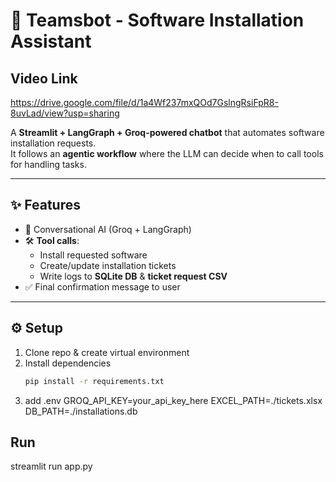 # 🤖 Teamsbot - Software Installation Assistant

## Video Link 
https://drive.google.com/file/d/1a4Wf237mxQOd7GslngRsiFpR8-8uvLad/view?usp=sharing

A **Streamlit + LangGraph + Groq-powered chatbot** that automates software installation requests.  
It follows an **agentic workflow** where the LLM can decide when to call tools for handling tasks.

---

## ✨ Features
- 💬 Conversational AI (Groq + LangGraph)
- 🛠️ **Tool calls**:
  - Install requested software
  - Create/update installation tickets
  - Write logs to **SQLite DB** & **ticket request CSV**
- ✅ Final confirmation message to user

---

## ⚙️ Setup
1. Clone repo & create virtual environment  
2. Install dependencies  
   ```bash
   pip install -r requirements.txt

3. add .env
  GROQ_API_KEY=your_api_key_here
  EXCEL_PATH=./tickets.xlsx
  DB_PATH=./installations.db

  ## Run
  streamlit run app.py
